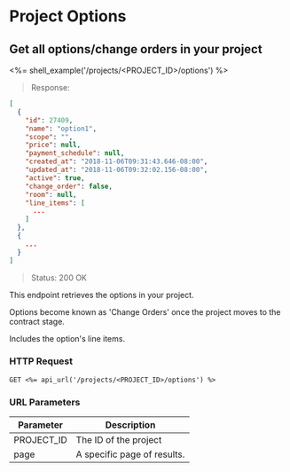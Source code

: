 # Project Options

## Get all options/change orders in your project

<%= shell_example('/projects/<PROJECT_ID>/options') %>

> Response:

```json
[
  {
    "id": 27409,
    "name": "option1",
    "scope": "",
    "price": null,
    "payment_schedule": null,
    "created_at": "2018-11-06T09:31:43.646-08:00",
    "updated_at": "2018-11-06T09:32:02.156-08:00",
    "active": true,
    "change_order": false,
    "room": null,
    "line_items": [
      ...
    ]
  },
  {
    ...
  }
]
```

> Status: 200 OK

This endpoint retrieves the options in your project.

Options become known as 'Change Orders' once the project moves to the contract stage.

Includes the option's line items.

### HTTP Request

`GET <%= api_url('/projects/<PROJECT_ID>/options') %>`

### URL Parameters

Parameter | Description
--------- | -----------
PROJECT_ID | The ID of the project
page | A specific page of results.
